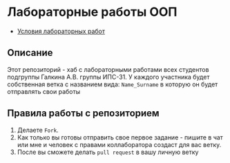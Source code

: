 Лабораторные работы ООП
=============================================

* [Условия лабораторных работ](https://drive.google.com/drive/folders/1VjaXHTDgujdd4oYGEebh9ZrLq_SsGtck)

Описание
-------------
Этот репозиторий - хаб с лабораторными работами всех студентов подгруппы Галкина А.В. группы ИПС-31. У каждого участника будет собственная ветка с названием вида: `Name_Surname` в которую он будет отправлять свои работы

Правила работы с репозиторием
-------------
1. Делаете `Fork`.
2. Как только вы готовы отправить свое первое задание - пишите в чат или мне и человек с правами коллаборатора создаст для вас ветку.
3. После вы сможете делать `pull request` в вашу личную ветку
